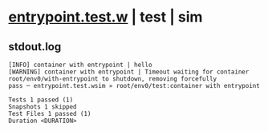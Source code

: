 # [entrypoint.test.w](../../../../../../examples/tests/sdk_tests/container/entrypoint.test.w) | test | sim

## stdout.log
```log
[INFO] container with entrypoint | hello
[WARNING] container with entrypoint | Timeout waiting for container root/env0/with-entrypoint to shutdown, removing forcefully
pass ─ entrypoint.test.wsim » root/env0/test:container with entrypoint

Tests 1 passed (1)
Snapshots 1 skipped
Test Files 1 passed (1)
Duration <DURATION>
```

